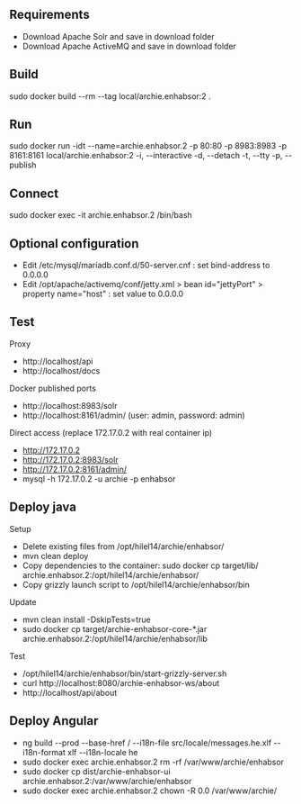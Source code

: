 ## Requirements
* Download Apache Solr and save in download folder
* Download Apache ActiveMQ and save in download folder

## Build
sudo docker build --rm --tag local/archie.enhabsor:2 .

## Run
sudo docker run -idt --name=archie.enhabsor.2 -p 80:80 -p 8983:8983 -p 8161:8161 local/archie.enhabsor:2
-i, --interactive 
-d, --detach 
-t, --tty 
-p, --publish

## Connect
sudo docker exec -it archie.enhabsor.2 /bin/bash

## Optional configuration
* Edit /etc/mysql/mariadb.conf.d/50-server.cnf : set bind-address to 0.0.0.0
* Edit /opt/apache/activemq/conf/jetty.xml > bean id="jettyPort" >  property name="host" : set value to 0.0.0.0

## Test

Proxy
* http://localhost/api
* http://localhost/docs

Docker published ports
* http://localhost:8983/solr
* http://localhost:8161/admin/ (user: admin, password: admin)

Direct access (replace 172.17.0.2 with real container ip)
* http://172.17.0.2
* http://172.17.0.2:8983/solr
* http://172.17.0.2:8161/admin/
* mysql -h 172.17.0.2 -u archie -p enhabsor

## Deploy java

Setup

* Delete existing files from /opt/hilel14/archie/enhabsor/
* mvn clean deploy
* Copy dependencies to the container:
  sudo docker cp target/lib/ archie.enhabsor.2:/opt/hilel14/archie/enhabsor/
* Copy grizzly launch script to /opt/hilel14/archie/enhabsor/bin

Update

* mvn clean install -DskipTests=true
* sudo docker cp target/archie-enhabsor-core-*.jar archie.enhabsor.2:/opt/hilel14/archie/enhabsor/lib

Test

* /opt/hilel14/archie/enhabsor/bin/start-grizzly-server.sh
* curl http://localhost:8080/archie-enhabsor-ws/about
* http://localhost/api/about

## Deploy Angular
* ng build --prod --base-href / --i18n-file src/locale/messages.he.xlf --i18n-format xlf --i18n-locale he
* sudo docker exec archie.enhabsor.2 rm -rf /var/www/archie/enhabsor
* sudo docker cp dist/archie-enhabsor-ui archie.enhabsor.2:/var/www/archie/enhabsor
* sudo docker exec archie.enhabsor.2 chown -R 0.0 /var/www/archie/
